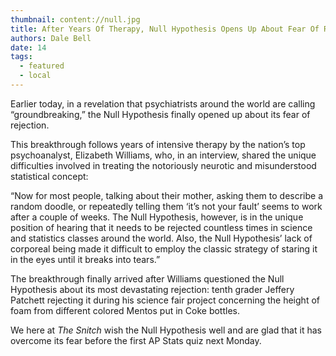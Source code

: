 ```yaml
---
thumbnail: content://null.jpg
title: After Years Of Therapy, Null Hypothesis Opens Up About Fear Of Rejection 
authors: Dale Bell 
date: 14
tags:
  - featured
  - local
---
```


Earlier today, in a revelation that psychiatrists around the world are calling “groundbreaking,” the Null Hypothesis finally opened up about its fear of rejection. 

This breakthrough follows years of intensive therapy by the nation’s top psychoanalyst, Elizabeth Williams, who, in an interview, shared the unique difficulties involved in treating the notoriously neurotic and misunderstood statistical concept:

“Now for most people, talking about their mother, asking them to describe a random doodle, or repeatedly telling them ‘it’s not your fault’ seems to work after a couple of weeks. The Null Hypothesis, however, is in the unique position of hearing that it needs to be rejected countless times in science and statistics classes around the world. Also, the Null Hypothesis’ lack of corporeal being made it difficult to employ the classic strategy of staring it in the eyes until it breaks into tears.”

The breakthrough finally arrived after Williams questioned the Null Hypothesis about its most devastating rejection: tenth grader Jeffery Patchett rejecting it during his science fair project concerning the height of foam from different colored Mentos put in Coke bottles.

We here at *The Snitch* wish the Null Hypothesis well and are glad that it has overcome its fear before the first AP Stats quiz next Monday.
